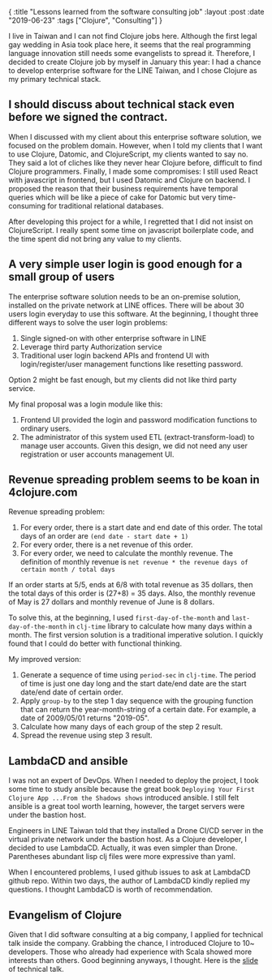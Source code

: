 {
 :title "Lessons learned from the software consulting job"
 :layout :post
 :date "2019-06-23"
 :tags ["Clojure", "Consulting"]
}

I live in Taiwan and I can not find Clojure jobs here. Although the first legal gay wedding in Asia took place here, it seems that the real programming language innovation still needs some evangelists to spread it. Therefore, I decided to create Clojure job by myself in January this year: I had a chance to develop enterprise software for the LINE Taiwan, and I chose Clojure as my primary technical stack.

## I should discuss about technical stack even before we signed the contract.

When I discussed with my client about this enterprise software solution, we focused on the problem domain. However, when I told my clients that I want to use Clojure, Datomic, and ClojureScript, my clients wanted to say no. They said a lot of cliches like they never hear Clojure before, difficult to find Clojure programmers. Finally, I made some compromises: I still used React with javascript in frontend, but I used Datomic and Clojure on backend. I proposed the reason that their business requirements have temporal queries which will be like a piece of cake for Datomic but very time-consuming for traditional relational databases.

After developing this project for a while, I regretted that I did not insist on ClojureScript. I really spent some time on javascript boilerplate code, and the time spent did not bring any value to my clients.

## A very simple user login is good enough for a small group of users

The enterprise software solution needs to be an on-premise solution, installed on the private network at LINE offices. There will be about 30 users login everyday to use this software. At the beginning, I thought three different ways to solve the user login problems:

1. Single signed-on with other enterprise software in LINE
2. Leverage third party Authorization service
3. Traditional user login backend APIs and frontend UI with login/register/user management functions like resetting password.

Option 2 might be fast enough, but my clients did not like third party service.

My final proposal was a login module like this:
1. Frontend UI provided the login and password modification functions to ordinary users.
2. The administrator of this system used ETL (extract-transform-load) to manage user accounts. Given this design, we did not need any user registration or user accounts management UI.

## Revenue spreading problem seems to be koan in 4clojure.com

Revenue spreading problem:
1. For every order, there is a start date and end date of this order. The total days of an order are `(end date - start date + 1)`
2. For every order, there is a net revenue of this order.
3. For every order, we need to calculate the monthly revenue. The definition of monthly revenue is `net revenue * the revenue days of certain month / total days`

If an order starts at 5/5, ends at 6/8 with total revenue as 35 dollars, then the total days of this order is (27+8) = 35 days. Also, the monthly revenue of May is 27 dollars and monthly revenue of June is 8 dollars.

To solve this, at the beginning, I used `first-day-of-the-month` and `last-day-of-the-month` in `clj-time` library to calculate how many days within a month. The first version solution is a traditional imperative solution. I quickly found that I could do better with functional thinking.

My improved version:
1. Generate a sequence of time using `period-sec` in `clj-time`. The period of time is just one day long and the start date/end date are the start date/end date of certain order.
2. Apply `group-by` to the step 1 day sequence with the grouping function that can return the year-month-string of a certain date. For example, a date of 2009/05/01 returns "2019-05".
3. Calculate how many days of each group of the step 2 result.
4. Spread the revenue using step 3 result.

## LambdaCD and ansible

I was not an expert of DevOps. When I needed to deploy the project, I took some time to study ansible because the great book `Deploying Your First Clojure App ...From the Shadows shows` introduced ansible. I still felt ansible is a great tool worth learning, however, the target servers were under the bastion host.

Engineers in LINE Taiwan told that they installed a Drone CI/CD server in the virtual private network under the bastion host. As a Clojure developer, I decided to use LambdaCD. Actually, it was even simpler than Drone. Parentheses abundant lisp clj files were more expressive than yaml.

When I encountered problems, I used github issues to ask at LambdaCD github repo. Within two days, the author of LambdaCD kindly replied my questions. I thought LambdaCD is worth of recommendation.

## Evangelism of Clojure

Given that I did software consulting at a big company, I applied for technical talk inside the company. Grabbing the chance, I introduced Clojure to 10~ developers. Those who already had experience with Scala showed more interests than others. Good beginning anyways, I thought. Here is the [slide](https://www.slideshare.net/humorless/the-productivity-brought-by-clojure-149170292/) of technical talk.

